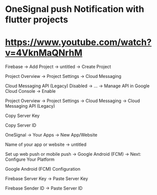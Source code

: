 # OneSignal push Notification with flutter projects

# https://www.youtube.com/watch?v=4VknMaQNrhM

Firebase -> Add Project -> untitled -> Create Project

Project Overview -> Project Settings -> Cloud Messaging


Cloud Messaging API (Legacy) Disabled -> ... -> Manage API in Google Cloud Console -> Enable 


Project Overview -> Project Settings -> Cloud Messaging -> Cloud Messaging API (Legacy)

Copy Server Key 

Copy Server ID 


OneSignal -> Your Apps -> New App/Website 


Name of your app or website -> untitled

Set up web push or mobile push -> Google Android (FCM) -> Next: Configure Your Platform 


Google Android (FCM) Configuration

Firebase Server Key -> Paste Server Key

Firebase Sender ID -> Paste Server ID